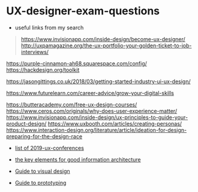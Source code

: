 # UX-designer-exam-questions

- useful links from my search  
> https://www.invisionapp.com/inside-design/become-ux-designer/  
> http://uxpamagazine.org/the-ux-portfolio-your-golden-ticket-to-job-interviews/  

 
https://purple-cinnamon-ah68.squarespace.com/config/
https://hackdesign.org/toolkit

https://jasongittings.co.uk/2018/03/getting-started-industry-ui-ux-design/

https://www.futurelearn.com/career-advice/grow-your-digital-skills

https://butteracademy.com/free-ux-design-courses/
https://www.ceros.com/originals/why-does-user-experience-matter/
https://www.invisionapp.com/inside-design/ux-principles-to-guide-your-product-design/
https://www.uxbooth.com/articles/creating-personas/
https://www.interaction-design.org/literature/article/ideation-for-design-preparing-for-the-design-race
 
* [list of 2019-ux-conferences](https://www.invisionapp.com/inside-design/2019-ux-conferences/)  
* [the key elements for good information architecture](https://visual.ly/community/infographic/technology/eight-principles-information-architecture)  
* [Guide to visual design](https://www.usability.gov/what-and-why/visual-design.html)

* [Guide to prototyping](https://www.uxpin.com/studio/blog/what-is-a-prototype-a-guide-to-functional-ux/)

